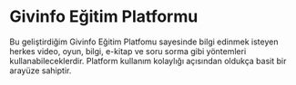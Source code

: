 # Givinfo Eğitim Platformu
 Bu geliştirdiğim Givinfo Eğitim Platfomu sayesinde bilgi edinmek isteyen herkes video, oyun, bilgi, e-kitap ve soru sorma gibi yöntemleri kullanabileceklerdir. Platform kullanım kolaylığı açısından oldukça basit bir arayüze sahiptir.
